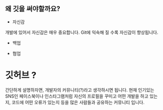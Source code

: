 ## 왜 깃을 써야할까요?

- 자신감

개발에 있어서 자신감은 매우 중요합니다. Git에 익숙해 질 수록 자신감이 향상됩니다.

- 백업

- 협업


# 깃허브 ?

간단하게 설명하자면, 개발자의 커뮤니티(?)라고 생각하시면 됩니다. 현재 인기있는 SNS인 페이스북이나 인스타그램처럼 자신의 프로필을 꾸미고 어떤 개발을 하고 있는지, 코드에 어떤 오류가 있는지 등을 많은 사람들과 공유하는 커뮤니티 입니다.
